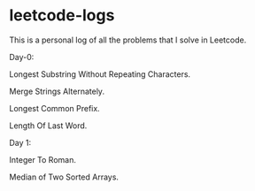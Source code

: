 # leetcode-logs
This is a personal log of all the problems that I solve in Leetcode.

Day-0:

Longest Substring Without Repeating Characters.

Merge Strings Alternately.

Longest Common Prefix.

Length Of Last Word.

Day 1:

Integer To Roman.
  
Median of Two Sorted Arrays.
